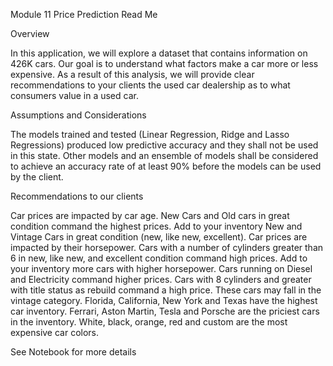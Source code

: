 Module 11 Price Prediction Read Me

Overview

In this application, we will explore a dataset that contains information on 426K cars. Our goal is to understand what factors make a car more or less expensive. As a result of this analysis, we will provide clear recommendations to your clients the used car dealership as to what consumers value in a used car.

Assumptions and Considerations

The models trained and tested (Linear Regression, Ridge and Lasso Regressions) produced low predictive accuracy and they shall not be used in this state. Other models and an ensemble of models shall be considered to achieve an accuracy rate of at least 90% before the models can be used by the client.

Recommendations to our clients

Car prices are impacted by car age. New Cars and Old cars in great condition command the highest prices. Add to your inventory New and Vintage Cars in great condition (new, like new, excellent).
Car prices are impacted by their horsepower. Cars with a number of cylinders greater than 6 in new, like new, and excellent condition command high prices. Add to your inventory more cars with higher horsepower.
Cars running on Diesel and Electricity command higher prices.
Cars with 8 cylinders and greater with title status as rebuild command a high price. These cars may fall in the vintage category.
Florida, California, New York and Texas have the highest car inventory.
Ferrari, Aston Martin, Tesla and Porsche are the priciest cars in the inventory.
White, black, orange, red and custom are the most expensive car colors.


See Notebook for more details 

